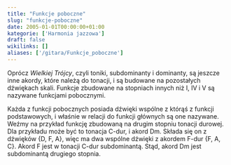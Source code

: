 ```yaml
---
title: "Funkcje poboczne"
slug: "funkcje-poboczne"
date: 2005-01-01T00:00:00+01:00
kategorie: ['Harmonia jazzowa']
draft: false
wikilinks: []
aliases: ['/gitara/Funkcje_poboczne']
---
```

Oprócz *Wielkiej Trójcy*, czyli toniki, subdominanty i dominanty, są
jeszcze inne akordy, które należą do tonacji, i są budowane na
pozostałych dźwiękach skali. Funkcje zbudowane na stopniach innych niż
I, IV i V są nazywane funkcjami pobocznymi.

Każda z funkcji pobocznych posiada dźwięki wspólne z którąś z funkcji
podstawowych, i właśnie w relacji do funkcji głównych są one nazywane.
Weźmy na przykład funkcję zbudowaną na drugim stopniu tonacji durowej.
Dla przykładu może być to tonacja C-dur, i akord Dm. Składa się on z
dźwięków {D, F, A}, więc ma dwa wspólne dźwięki z akordem F-dur {F, A,
C}. Akord F jest w tonacji C-dur subdominantą. Stąd, akord Dm jest
subdominantą drugiego stopnia.

